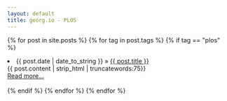 ```yaml
---
layout: default
title: georg.io - PLOS
---
```


{% for post in site.posts %}
{% for tag in post.tags %}
{% if tag == "plos" %}
<li><span>{{ post.date | date_to_string }}</span> &raquo; <a href="{{ BASE_PATH }}{{ post.url }}">{{ post.title }}</a></li>
{{ post.content | strip_html | truncatewords:75}}<br>
<a href="{{ post.url }}">Read more...</a><br><br>
{% endif %}
{% endfor %}
{% endfor %}

